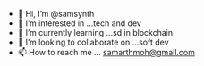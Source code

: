 - 👋 Hi, I’m @samsynth
- 👀 I’m interested in ...tech and dev
- 🌱 I’m currently learning ...sd in blockchain
- 💞️ I’m looking to collaborate on ...soft dev
- 📫 How to reach me ... samarthmoh@gmail.com

<!---
samsynth/samsynth is a ✨ special ✨ repository because its `README.md` (this file) appears on your GitHub profile.
You can click the Preview link to take a look at your changes.
--->
